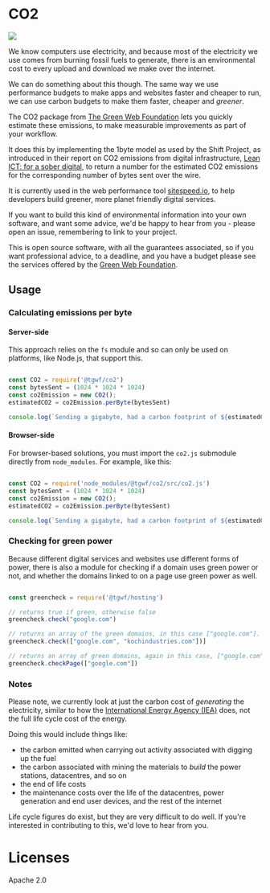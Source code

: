 # CO2

<img src="https://travis-ci.org/thegreenwebfoundation/co2.js.svg?branch=master" />

We know computers use electricity, and because most of the electricity we use comes from burning fossil fuels to generate, there is an environmental cost to every upload and download we make over the internet.

We can do something about this though. The same way we use performance budgets to make apps and websites faster and cheaper to run, we can use carbon budgets to make them faster, cheaper and _greener_.

The CO2 package from [The Green Web Foundation][tgwf] lets you quickly estimate these emissions, to make measurable improvements as part of your workflow.

It does this by implementing the 1byte model as used by the Shift Project, as introduced in their report on CO2 emissions from digital infrastructure, [Lean ICT: for a sober digital][soberDigital], to return a number for the estimated CO2 emissions for the corresponding number of bytes sent over the wire.

It is currently used in the web performance tool [sitespeed.io][], to help developers build greener, more planet friendly digital services.

If you want to build this kind of environmental information into your own software, and want some advice, we'd be happy to hear from you - please open an issue, remembering to link to your project.

This is open source software, with all the guarantees associated, so if you want professional advice, to a deadline, and you have a budget please see the services offered by the [Green Web Foundation][tgwf-services].

[soberDigital]: https://theshiftproject.org/en/lean-ict-2/
[sitespeed.io]: https://sitespeed.io/
[tgwf]: https://www.thegreenwebfoundation.org/
[tgwf-services]: https://www.thegreenwebfoundation.org/services/


## Usage

### Calculating emissions per byte

#### Server-side

This approach relies on the `fs` module and so can only be used on platforms, like Node.js, that support this.

```js

const CO2 = require('@tgwf/co2')
const bytesSent = (1024 * 1024 * 1024)
const co2Emission = new CO2();
estimatedCO2 = co2Emission.perByte(bytesSent)

console.log(`Sending a gigabyte, had a carbon footprint of ${estimatedCO2.toFixed(3)} grams of CO2`)

```

#### Browser-side

For browser-based solutions, you must import the `co2.js` submodule directly from `node_modules`. For example, like this:

```js

const CO2 = require('node_modules/@tgwf/co2/src/co2.js')
const bytesSent = (1024 * 1024 * 1024)
const co2Emission = new CO2();
estimatedCO2 = co2Emission.perByte(bytesSent)

console.log(`Sending a gigabyte, had a carbon footprint of ${estimatedCO2.toFixed(3)} grams of CO2`)

```

### Checking for green power

Because different digital services and websites use different forms of power, there is also a module for checking if a domain uses green power or not, and whether the domains linked to on a page use green power as well.

```js

const greencheck = require('@tgwf/hosting')

// returns true if green, otherwise false
greencheck.check("google.com")

// returns an array of the green domains, in this case ["google.com"].
greencheck.check(["google.com", "kochindustries.com"])]

// returns an array of green domains, again in this case, ["google.com"]
greencheck.checkPage(["google.com"])

```

### Notes

Please note, we currently look at just the carbon cost of _generating_ the electricity, similar to how the [International Energy Agency (IEA)] does, not the full life cycle cost of the energy.

Doing this would include things like:

- the carbon emitted when carrying out activity associated with digging up the fuel
- the carbon associated with mining the materials to _build_ the power stations, datacentres, and so on
- the end of life costs
- the maintenance costs over the life of the datacentres, power generation and end user devices, and the rest of the internet

Life cycle figures do exist, but they are very difficult to do well. If you're interested in contributing to this, we'd love to hear from you.


# Licenses

Apache 2.0

[International Energy Agency (IEA)]: https://www.iea.org/